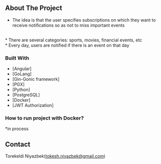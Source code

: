 ## About The Project


* The idea is that the user specifies subscriptions on which they want to receive notifications so as not to miss important events
<br>
* There are several categories: sports, movies, financial events, etc
<br>
* Every day, users are notified if there is an event on that day


### Built With
* [Angular]
* [GoLang]
* [Gin-Gonic framework]
* [PGX]
* [Python]
* [PostgreSQL]
* [Docker]
* [JWT Authorization]


### How to run project with Docker?
*in process



## Contact
Torekeldi Niyazbek(tokesh.niyazbek@gmail.com)
